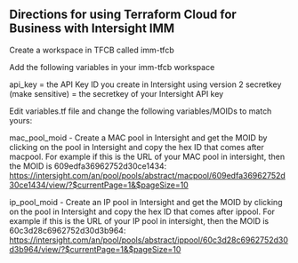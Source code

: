 
Directions for using Terraform Cloud for Business with Intersight IMM
--------------------------------------------

Create a workspace in TFCB called imm-tfcb

Add the following variables in your imm-tfcb workspace

api_key = the API Key ID you create in Intersight using version 2
secretkey (make sensitive) = the secretkey of your Intersight API key


Edit variables.tf file and change the following variables/MOIDs to match yours:

mac_pool_moid - Create a MAC pool in Intersight and get the MOID by clicking on the pool 
in Intersight and copy the hex ID that comes after macpool. For example if this is the URL 
of your MAC pool in intersight, then the MOID is 609edfa36962752d30ce1434:
https://intersight.com/an/pool/pools/abstract/macpool/609edfa36962752d30ce1434/view/?$currentPage=1&$pageSize=10 

ip_pool_moid - Create an IP pool in Intersight and get the MOID by clicking on the pool 
in Intersight and copy the hex ID that comes after ippool. For example if this is the URL 
of your IP pool in intersight, then the MOID is 60c3d28c6962752d30d3b964:
https://intersight.com/an/pool/pools/abstract/ippool/60c3d28c6962752d30d3b964/view/?$currentPage=1&$pageSize=10


